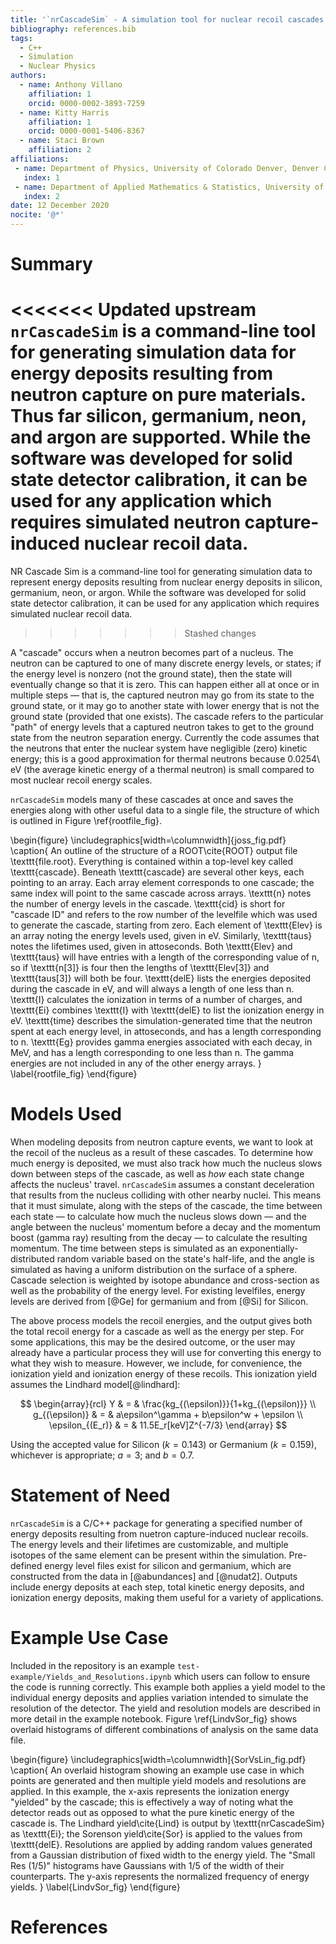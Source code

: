 ```yaml
---
title: '`nrCascadeSim` - A simulation tool for nuclear recoil cascades resulting from neutron capture'
bibliography: references.bib
tags:
  - C++
  - Simulation
  - Nuclear Physics
authors:
  - name: Anthony Villano
    affiliation: 1
    orcid: 0000-0002-3893-7259
  - name: Kitty Harris
    affiliation: 1
    orcid: 0000-0001-5406-8367
  - name: Staci Brown
    affiliation: 2
affiliations:
 - name: Department of Physics, University of Colorado Denver, Denver CO 80217, USA
   index: 1
 - name: Department of Applied Mathematics & Statistics, University of New Mexico, Albuquerque NM 87131, USA
   index: 2
date: 12 December 2020
nocite: '@*'
---
```


# Summary

<<<<<<< Updated upstream
`nrCascadeSim` is a command-line tool for generating simulation data for energy deposits
resulting from neutron capture on pure materials. Thus far silicon, germanium, neon, and argon are
supported. While the software was developed for solid state detector calibration, it can be used
for any application which requires simulated neutron capture-induced nuclear recoil data.
=======
NR Cascade Sim is a command-line tool for generating simulation data to represent energy deposits resulting from nuclear energy deposits in silicon, germanium, neon, or argon. While the software was developed for solid state detector calibration, it can be used for any application which requires simulated nuclear recoil data.
>>>>>>> Stashed changes

A "cascade" occurs when a neutron becomes part of a nucleus.  The neutron can be captured to one
of many discrete energy levels, or states; if the energy level is nonzero (not the ground state),
then the state will eventually change so that it is zero.  This can happen either all at once or in
multiple steps &mdash; that is, the captured neutron may go from its state to the ground state, or
it may go to another state with lower energy that is not the ground state (provided that one
exists).  The cascade refers to the particular "path" of energy levels that a captured neutron
takes to get to the ground state from the neutron separation energy. Currently the code assumes
that the neutrons that enter the nuclear system have negligible (zero) kinetic energy; this is a
good approximation for thermal neutrons because 0.0254\ eV (the average kinetic energy of a
thermal neutron) is small compared to most nuclear recoil energy scales.

`nrCascadeSim` models many of these cascades at once and saves the energies along with other
useful data to a single file, the structure of which is outlined in Figure \ref{rootfile_fig}.

\begin{figure}
  \includegraphics[width=\columnwidth]{joss_fig.pdf}
  \caption{
    An outline of the structure of a ROOT\cite{ROOT} output file \texttt{file.root}.
    Everything is contained within a top-level key called \texttt{cascade}.
    Beneath \texttt{cascade} are several other keys, each pointing to an array.
    Each array element corresponds to one cascade; the same index will point to the same cascade across arrays.
    \texttt{n} notes the number of energy levels in the cascade.
    \texttt{cid} is short for "cascade ID" and refers to the row number of the levelfile which was used to generate the cascade, starting from zero.
    Each element of \texttt{Elev} is an array noting the energy levels used, given in eV.
    Similarly, \texttt{taus} notes the lifetimes used, given in attoseconds.
    Both \texttt{Elev} and \texttt{taus} will have entries with a length of the corresponding value of n,
    so if \texttt{n[3]} is four then the lengths of \texttt{Elev[3]} and \texttt{taus[3]} will both be four.
    \texttt{delE} lists the energies deposited during the cascade in eV, and will always a length of one less than n.
    \texttt{I} calculates the ionization in terms of a number of charges, 
    and \texttt{Ei} combines \texttt{I} with \texttt{delE} to list the ionization energy in eV.
    \texttt{time} describes the simulation-generated time that the neutron spent at each energy level, in attoseconds, and has a length corresponding to n.
    \texttt{Eg} provides gamma energies associated with each decay, in MeV, and has a length corresponding to one less than n. 
    The gamma energies are not included in any of the other energy arrays.
  }
  \label{rootfile_fig}
\end{figure}

# Models Used

When modeling deposits from neutron capture events, we want to look at the recoil of the nucleus
as a result of these cascades.  To determine how much energy is deposited, we must also track how
much the nucleus slows down between steps of the cascade, as well as *how* each state change
affects the nucleus' travel.  `nrCascadeSim` assumes a constant deceleration that results from the
nucleus colliding with other nearby nuclei.  This means that it must simulate, along with the
steps of the cascade, the time between each state &mdash; to calculate how much the nucleus slows
down &mdash; and the angle between the nucleus' momentum before a decay and the momentum boost
(gamma ray) resulting from the decay &mdash; to calculate the resulting momentum.  The time
between steps is simulated as an exponentially-distributed random variable based on the state's
half-life, and the angle is simulated as having a uniform distribution on the surface of a sphere.
Cascade selection is weighted by isotope abundance and cross-section as well as the probability of
the energy level.  For existing levelfiles, energy levels are derived from [@Ge] for germanium
and from [@Si] for Silicon.

The above process models the recoil energies, and the output gives both the total recoil energy
for a cascade as well as the energy per step.  For some applications, this may be the desired
outcome, or the user may already have a particular process they will use for converting this
energy to what they wish to measure.  However, we include, for convenience, the ionization yield
and ionization energy of these recoils.  This ionization yield assumes the Lindhard
model[@lindhard]:

$$
\begin{array}{rcl}
  Y & = & \frac{kg_{(\epsilon)}}{1+kg_{(\epsilon)}} \\
  g_{(\epsilon)} & = & a\epsilon^\gamma + b\epsilon^w + \epsilon \\
  \epsilon_{(E_r)} & = & 11.5E_r[keV]Z^{-7/3}
\end{array}
$$

Using the accepted value for Silicon ($k=0.143$) or Germanium ($k=0.159$), whichever is
appropriate; $a=3$; and $b=0.7$.

# Statement of Need

`nrCascadeSim` is a C/C++ package for generating a specified number of energy deposits resulting
from nuetron capture-induced nuclear recoils.  The energy levels and their lifetimes are
customizable, and multiple isotopes of the same element can be present within the simulation.
Pre-defined energy level files exist for silicon and germanium, which are constructed from the
data in [@abundances] and [@nudat2].  Outputs include energy deposits at each step, total
kinetic energy deposits, and ionization energy deposits, making them useful for a variety of
applications.

# Example Use Case

Included in the repository is an example `test-example/Yields_and_Resolutions.ipynb` which users
can follow to ensure the code is running correctly.  This example both applies a yield model to
the individual energy deposits and applies variation intended to simulate the resolution of the
detector.  The yield and resolution models are described in more detail in the example notebook.
Figure \ref{LindvSor_fig} shows overlaid histograms of different combinations of analysis on the same
data file.

\begin{figure}
  \includegraphics[width=\columnwidth]{SorVsLin_fig.pdf}
  \caption{
       An overlaid histogram showing an example use case in which points are generated and then
       multiple yield models and resolutions are applied.  In this example, the x-axis represents the
       ionization energy "yielded" by the cascade; this is effectively a way of noting what the detector reads out
       as opposed to what the pure kinetic energy of the cascade is.  The Lindhard yield\cite{Lind} is
       output by \texttt{nrCascadeSim} as \texttt{Ei}; the Sorenson yield\cite{Sor} is applied to the values from \texttt{delE}.
       Resolutions are applied by adding random values generated from a Gaussian distribution of fixed
       width to the energy yield.  The "Small Res (1/5)" histograms have Gaussians with 1/5 of the width
       of their counterparts.  The y-axis represents the normalized frequency of energy yields.
  }
  \label{LindvSor_fig}
\end{figure}


# References
